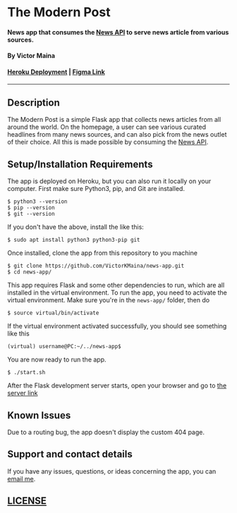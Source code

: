 # The Modern Post
#### News app that consumes the [News API](https://newsapi.org/) to serve news article from various sources.
#### By **Victor Maina**
#### [Heroku Deployment](https://the-modern-post-app.herokuapp.com/) | [Figma Link](https://www.figma.com/file/QL9rfOwNUnNPj4AbpJy7KH/The-Modern-Post?node-id=0%3A1)

---
## Description
The Modern Post is a simple Flask app that collects news articles from all around the world. On the homepage, a user can see various curated headlines from many news sources, and can also pick from the news outlet of their choice. All this is made possible by consuming the [News API](https://newsapi.org/).

## Setup/Installation Requirements

The app is deployed on Heroku, but you can also run it locally on your computer. First make sure Python3, pip, and Git are installed.
```
$ python3 --version
$ pip --version
$ git --version
```
If you don't have the above, install the like this:
```
$ sudo apt install python3 python3-pip git
```
Once installed, clone the app from this repository to you machine
```
$ git clone https://github.com/VictorKMaina/news-app.git
$ cd news-app/
```
This app requires Flask and some other dependencies to run, which are all installed in the virtual environment. To run the app, you need to activate the virtual environment. Make sure you're in the `news-app/` folder, then do
```
$ source virtual/bin/activate
```
If the virtual environment activated successfully, you should see something like this
```
(virtual) username@PC:~/../news-app$ 
```
You are now ready to run the app.
```
$ ./start.sh
```
After the Flask development server starts, open your browser and go to [the server link](http://127.0.0.1:5000/)

## Known Issues
Due to a routing bug, the app doesn't display the custom 404 page.

## Support and contact details
If you have any issues, questions, or ideas concerning the app, you can [email me](mailto:contact@victormaina.com).


## [LICENSE](./LICENSE)